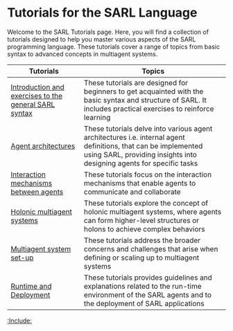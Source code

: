 # Tutorials for the SARL Language

Welcome to the SARL Tutorials page. Here, you will find a collection of tutorials designed to help you master various aspects of the SARL programming language. These tutorials cover a range of topics from basic syntax to advanced concepts in multiagent systems.

| Tutorials | Topics |
|----------|-------|
| [Introduction and exercises to the general SARL syntax](./basesyntax/index.md) | These tutorials are designed for beginners to get acquainted with the basic syntax and structure of SARL. It includes practical exercises to reinforce learning |
| [Agent architectures](./architectures/index.md) | These tutorials delve into various agent architectures i.e. internal agent definitions, that can be implemented using SARL, providing insights into designing agents for specific tasks |
| [Interaction mechanisms between agents](./interaction/index.md) | These tutorials focus on the interaction mechanisms that enable agents to communicate and collaborate |
| [Holonic multiagent systems](./holons/index.md) | These tutorials explore the concept of holonic multiagent systems, where agents can form higher-level structures or holons to achieve complex behaviors |
| [Multiagent system set-up](./mas/index.md) | These tutorials address the broader concerns and challenges that arise when defining or scaling up to multiagent systems |
| [Runtime and Deployment](./runtime/index.md) | These tutorials provides guidelines and explanations related to the run-time environment of the SARL agents and to the deployment of SARL applications |

[:Include:](../includes/legal.inc)

